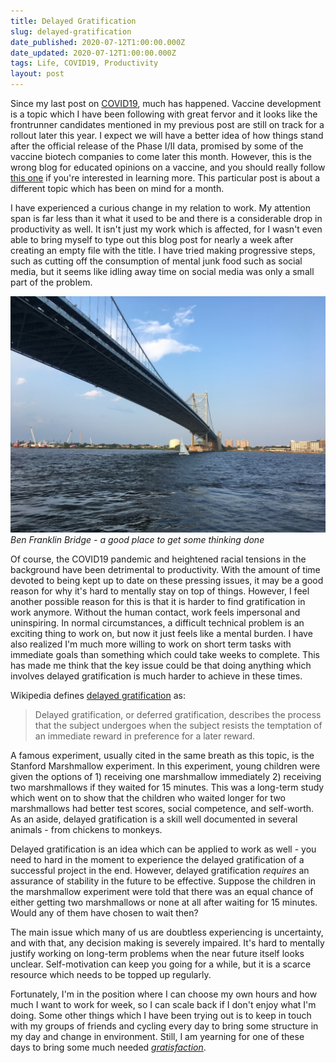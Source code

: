 ```yaml
---
title: Delayed Gratification
slug: delayed-gratification
date_published: 2020-07-12T1:00:00.000Z
date_updated: 2020-07-12T1:00:00.000Z
tags: Life, COVID19, Productivity
layout: post
---
```


Since my last post on [COVID19](/2020/05/12/on-covid19/), much has happened. Vaccine development is a topic which I have been following with great fervor and it looks like the frontrunner candidates mentioned in my previous post are still on track for a rollout later this year. I expect we will have a better idea of how things stand after the official release of the Phase I/II data, promised by some of the vaccine biotech companies to come later this month. However, this is the wrong blog for educated opinions on a vaccine, and you should really follow [this one](https://blogs.sciencemag.org/pipeline/) if you're interested in learning more. This particular post is about a different topic which has been on mind for a month.

I have experienced a curious change in my relation to work. My attention span is far less than it what it used to be and there is a considerable drop in productivity as well. It isn't just my work which is affected, for I wasn't even able to bring myself to type out this blog post for nearly a week after creating an empty file with the title. I have tried making progressive steps, such as cutting off the consumption of mental junk food such as social media, but it seems like idling away time on social media was only a small part of the problem.

![](/content/images/2020/IMG_1149.JPG)
*Ben Franklin Bridge - a good place to get some thinking done*

Of course, the COVID19 pandemic and heightened racial tensions in the background have been detrimental to productivity. With the amount of time devoted to being kept up to date on these pressing issues, it may be a good reason for why it's hard to mentally stay on top of things. However, I feel another possible reason for this is that it is harder to find gratification in work anymore. Without the human contact, work feels impersonal and uninspiring. In normal circumstances, a difficult technical problem is an exciting thing to work on, but now it just feels like a mental burden. I have also realized I'm much more willing to work on short term tasks with immediate goals than something which could take weeks to complete. This has made me think that the key issue could be that doing anything which involves delayed gratification is much harder to achieve in these times.

Wikipedia defines [delayed gratification](https://en.wikipedia.org/wiki/Delayed_gratification) as:

> Delayed gratification, or deferred gratification, describes the process that the subject undergoes when the subject resists the temptation of an immediate reward in preference for a later reward.

A famous experiment, usually cited in the same breath as this topic, is the Stanford Marshmallow experiment. In this experiment, young children were given the options of 1) receiving one marshmallow immediately 2) receiving two marshmallows if they waited for 15 minutes. This was a long-term study which went on to show that the children who waited longer for two marshmallows had better test scores, social competence, and self-worth. As an aside, delayed gratification is a skill well documented in several animals - from chickens to monkeys.

Delayed gratification is an idea which can be applied to work as well - you need to hard in the moment to experience the delayed gratification of a successful project in the end. However, delayed gratification *requires* an assurance of stability in the future to be effective. Suppose the children in the marshmallow experiment were told that there was an equal chance of either getting two marshmallows or none at all after waiting for 15 minutes. Would any of them have chosen to wait then?

The main issue which many of us are doubtless experiencing is uncertainty, and with that, any decision making is severely impaired. It's hard to mentally justify working on long-term problems when the near future itself looks unclear. Self-motivation can keep you going for a while, but it is a scarce resource which needs to be topped up regularly. 

Fortunately, I'm in the position where I can choose my own hours and how much I want to work for week, so I can scale back if I don't enjoy what I'm doing. Some other things which I have been trying out is to keep in touch with my groups of friends and cycling every day to bring some structure in my day and change in environment. Still, I am yearning for one of these days to bring some much needed [*gratisfaction*](https://www.youtube.com/watch?v=5QvLP1_T_Fc).

